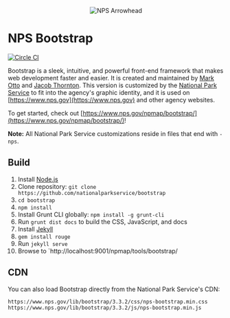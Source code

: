 <p align="center">
  <img src="https://raw.githubusercontent.com/nationalparkservice/bootstrap/master/img/apple-touch-icon-144x144-precomposed.png" alt="NPS Arrowhead">
</p>

# NPS Bootstrap

[![Circle CI](https://circleci.com/gh/nationalparkservice/bootstrap.svg?style=svg)](https://circleci.com/gh/nationalparkservice/bootstrap)

Bootstrap is a sleek, intuitive, and powerful front-end framework that makes web development faster and easier. It is created and maintained by [Mark Otto](http://twitter.com/mdo) and [Jacob Thornton](http://twitter.com/fat). This version is customized by the [National Park Service](https://www.nps.gov) to fit into the agency's graphic identity, and it is used on [https://www.nps.gov](https://www.nps.gov) and other agency websites.

To get started, check out [https://www.nps.gov/npmap/bootstrap/](https://www.nps.gov/npmap/bootstrap/)!

**Note:** All National Park Service customizations reside in files that end with `-nps`.

## Build

1. Install [Node.js](http://nodejs.org/download)
1. Clone repository: `git clone https://github.com/nationalparkservice/bootstrap`
1. `cd bootstrap`
1. `npm install`
1. Install Grunt CLI globally: `npm install -g grunt-cli`
1. Run `grunt dist docs` to build the CSS, JavaScript, and docs
1. Install [Jekyll](http://jekyllrb.com/)
1. `gem install rouge`
1. Run `jekyll serve`
1. Browse to `http://localhost:9001/npmap/tools/bootstrap/

## CDN

You can also load Bootstrap directly from the National Park Service's CDN:

    https://www.nps.gov/lib/bootstrap/3.3.2/css/nps-bootstrap.min.css
    https://www.nps.gov/lib/bootstrap/3.3.2/js/nps-bootstrap.min.js
